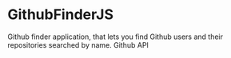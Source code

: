 # GithubFinderJS
Github finder application, that lets you find Github users and their repositories searched by name. Github API
